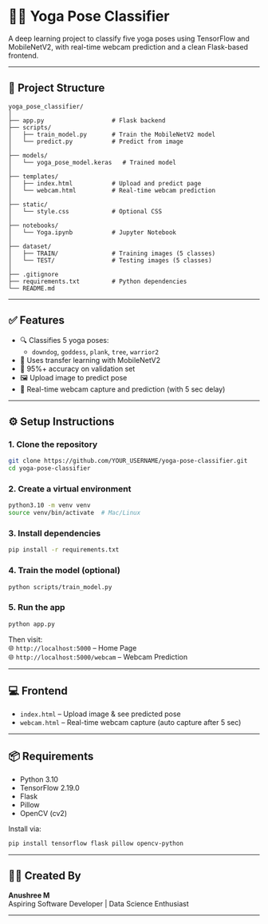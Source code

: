 
# 🧘‍♀️ Yoga Pose Classifier

A deep learning project to classify five yoga poses using TensorFlow and MobileNetV2, with real-time webcam prediction and a clean Flask-based frontend.

---

## 📁 Project Structure

```
yoga_pose_classifier/
│
├── app.py                   # Flask backend
├── scripts/
│   ├── train_model.py       # Train the MobileNetV2 model
│   └── predict.py           # Predict from image
│
├── models/
│   └── yoga_pose_model.keras   # Trained model
│
├── templates/
│   ├── index.html           # Upload and predict page
│   └── webcam.html          # Real-time webcam prediction
│
├── static/
│   └── style.css            # Optional CSS
│
├── notebooks/
│   └── Yoga.ipynb           # Jupyter Notebook
│
├── dataset/
│   ├── TRAIN/               # Training images (5 classes)
│   └── TEST/                # Testing images (5 classes)
│
├── .gitignore
├── requirements.txt         # Python dependencies
└── README.md
```

---

## ✅ Features

- 🔍 Classifies 5 yoga poses:
  - `downdog`, `goddess`, `plank`, `tree`, `warrior2`
- 🧠 Uses transfer learning with MobileNetV2
- 🎯 95%+ accuracy on validation set
- 🖼 Upload image to predict pose
- 🎥 Real-time webcam capture and prediction (with 5 sec delay)

---

## ⚙️ Setup Instructions

### 1. Clone the repository

```bash
git clone https://github.com/YOUR_USERNAME/yoga-pose-classifier.git
cd yoga-pose-classifier
```

### 2. Create a virtual environment

```bash
python3.10 -m venv venv
source venv/bin/activate  # Mac/Linux
```

### 3. Install dependencies

```bash
pip install -r requirements.txt
```

### 4. Train the model (optional)

```bash
python scripts/train_model.py
```

### 5. Run the app

```bash
python app.py
```

Then visit:  
🌐 `http://localhost:5000` – Home Page  
🌐 `http://localhost:5000/webcam` – Webcam Prediction

---

## 💻 Frontend

- `index.html` – Upload image & see predicted pose
- `webcam.html` – Real-time webcam capture (auto capture after 5 sec)

---

## 📦 Requirements

- Python 3.10
- TensorFlow 2.19.0
- Flask
- Pillow
- OpenCV (cv2)

Install via:

```bash
pip install tensorflow flask pillow opencv-python
```

---

## 🙋‍♀️ Created By

**Anushree M**  
Aspiring Software Developer | Data Science Enthusiast

---
